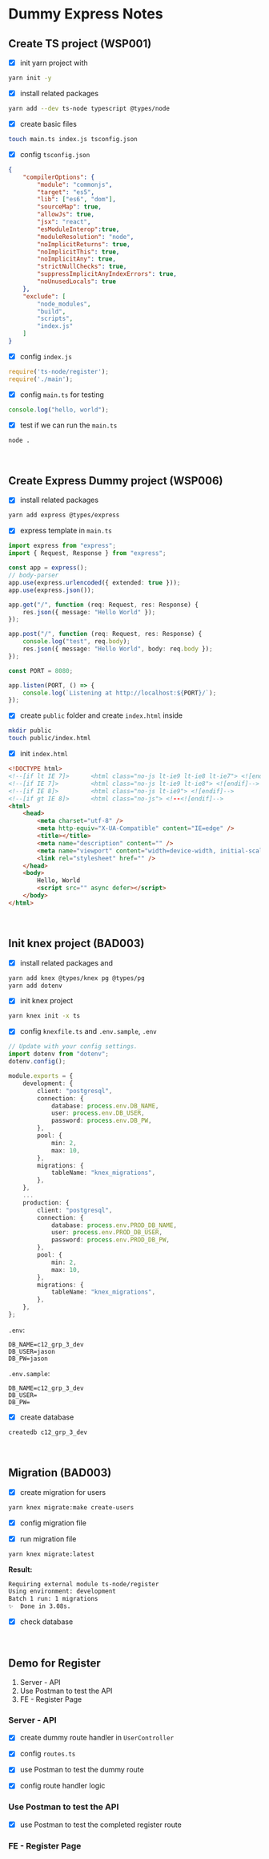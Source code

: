 # Dummy Express Notes

## Create TS project (WSP001)

-   [x] init yarn project with

```Bash
yarn init -y
```

-   [x] install related packages

```Bash
yarn add --dev ts-node typescript @types/node
```

-   [x] create basic files

```Bash
touch main.ts index.js tsconfig.json
```

-   [x] config `tsconfig.json`

```Json
{
    "compilerOptions": {
        "module": "commonjs",
        "target": "es5",
        "lib": ["es6", "dom"],
        "sourceMap": true,
        "allowJs": true,
        "jsx": "react",
        "esModuleInterop":true,
        "moduleResolution": "node",
        "noImplicitReturns": true,
        "noImplicitThis": true,
        "noImplicitAny": true,
        "strictNullChecks": true,
        "suppressImplicitAnyIndexErrors": true,
        "noUnusedLocals": true
    },
    "exclude": [
        "node_modules",
        "build",
        "scripts",
        "index.js"
    ]
}

```

-   [x] config `index.js`

```Javascript
require('ts-node/register');
require('./main');

```

-   [x] config `main.ts` for testing

```Typescript
console.log("hello, world");

```

-   [x] test if we can run the `main.ts`

```Bash
node .

```

&nbsp;

## Create Express Dummy project (WSP006)

-   [x] install related packages

```Bash
yarn add express @types/express
```

-   [x] express template in `main.ts`

```Typescript
import express from "express";
import { Request, Response } from "express";

const app = express();
// body-parser
app.use(express.urlencoded({ extended: true }));
app.use(express.json());

app.get("/", function (req: Request, res: Response) {
    res.json({ message: "Hello World" });
});

app.post("/", function (req: Request, res: Response) {
    console.log("test", req.body);
    res.json({ message: "Hello World", body: req.body });
});

const PORT = 8080;

app.listen(PORT, () => {
    console.log(`Listening at http://localhost:${PORT}/`);
});

```

-   [x] create `public` folder and create `index.html` inside

```Bash
mkdir public
touch public/index.html

```

-   [x] init `index.html`

```Html
<!DOCTYPE html>
<!--[if lt IE 7]>      <html class="no-js lt-ie9 lt-ie8 lt-ie7"> <![endif]-->
<!--[if IE 7]>         <html class="no-js lt-ie9 lt-ie8"> <![endif]-->
<!--[if IE 8]>         <html class="no-js lt-ie9"> <![endif]-->
<!--[if gt IE 8]>      <html class="no-js"> <!--<![endif]-->
<html>
    <head>
        <meta charset="utf-8" />
        <meta http-equiv="X-UA-Compatible" content="IE=edge" />
        <title></title>
        <meta name="description" content="" />
        <meta name="viewport" content="width=device-width, initial-scale=1" />
        <link rel="stylesheet" href="" />
    </head>
    <body>
        Hello, World
        <script src="" async defer></script>
    </body>
</html>

```

&nbsp;

## Init knex project (BAD003)

-   [x] install related packages and

```Bash
yarn add knex @types/knex pg @types/pg
yarn add dotenv

```

-   [x] init knex project

```Bash
yarn knex init -x ts
```

-   [x] config `knexfile.ts` and `.env.sample`, `.env`

```Typescript
// Update with your config settings.
import dotenv from "dotenv";
dotenv.config();

module.exports = {
    development: {
        client: "postgresql",
        connection: {
            database: process.env.DB_NAME,
            user: process.env.DB_USER,
            password: process.env.DB_PW,
        },
        pool: {
            min: 2,
            max: 10,
        },
        migrations: {
            tableName: "knex_migrations",
        },
    },
    ...
    production: {
        client: "postgresql",
        connection: {
            database: process.env.PROD_DB_NAME,
            user: process.env.PROD_DB_USER,
            password: process.env.PROD_DB_PW,
        },
        pool: {
            min: 2,
            max: 10,
        },
        migrations: {
            tableName: "knex_migrations",
        },
    },
};

```

`.env`:

```Text
DB_NAME=c12_grp_3_dev
DB_USER=jason
DB_PW=jason
```

`.env.sample`:

```Text
DB_NAME=c12_grp_3_dev
DB_USER=
DB_PW=
```

-   [x] create database

```Bash
createdb c12_grp_3_dev
```

&nbsp;

## Migration (BAD003)

-   [x] create migration for users

```Bash
yarn knex migrate:make create-users
```

-   [x] config migration file

-   [x] run migration file

```Bash
yarn knex migrate:latest
```

**Result:**

```Bash
Requiring external module ts-node/register
Using environment: development
Batch 1 run: 1 migrations
✨  Done in 3.08s.
```

-   [x] check database

&nbsp;

## Demo for Register

1. Server - API
2. Use Postman to test the API
3. FE - Register Page

### Server - API

-   [x] create dummy route handler in `UserController`

-   [x] config `routes.ts`

-   [x] use Postman to test the dummy route

-   [x] config route handler logic

### Use Postman to test the API

-   [x] use Postman to test the completed register route

### FE - Register Page
